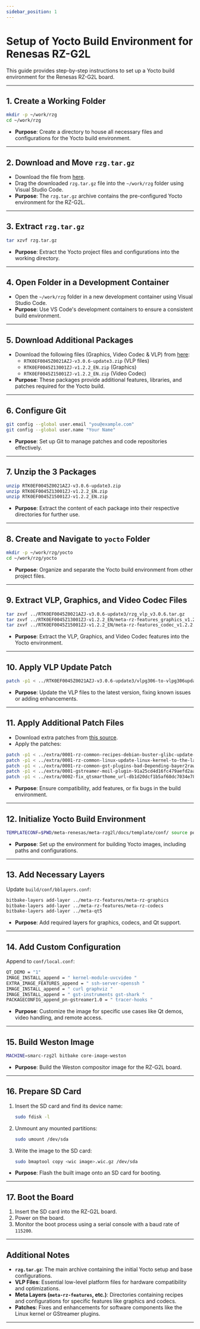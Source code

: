 ```yaml
---
sidebar_position: 1
---
```

# Setup of Yocto Build Environment for Renesas RZ-G2L

This guide provides step-by-step instructions to set up a Yocto build environment for the Renesas RZ-G2L board.

---

## **1. Create a Working Folder**
```bash
mkdir -p ~/work/rzg
cd ~/work/rzg
```
- **Purpose**: Create a directory to house all necessary files and configurations for the Yocto build environment.

---

## **2. Download and Move `rzg.tar.gz`**
- Download the file from [here](http://192.168.113.104/rz/moil/rzg/).
- Drag the downloaded `rzg.tar.gz` file into the `~/work/rzg` folder using Visual Studio Code.
- **Purpose**: The `rzg.tar.gz` archive contains the pre-configured Yocto environment for the RZ-G2L.

---

## **3. Extract `rzg.tar.gz`**
```bash
tar xzvf rzg.tar.gz
```
- **Purpose**: Extract the Yocto project files and configurations into the working directory.

---

## **4. Open Folder in a Development Container**
- Open the `~/work/rzg` folder in a new development container using Visual Studio Code.
- **Purpose**: Use VS Code's development containers to ensure a consistent build environment.

---

## **5. Download Additional Packages**
- Download the following files (Graphics, Video Codec & VLP) from [here](http://192.168.113.104/rz/RZG/):
  - `RTK0EF0045Z0021AZJ-v3.0.6-update3.zip` (VLP files)
  - `RTK0EF0045Z13001ZJ-v1.2.2_EN.zip` (Graphics)
  - `RTK0EF0045Z15001ZJ-v1.2.2_EN.zip` (Video Codec)
- **Purpose**: These packages provide additional features, libraries, and patches required for the Yocto build.

---

## **6. Configure Git**
```bash
git config --global user.email "you@example.com"
git config --global user.name "Your Name"
```
- **Purpose**: Set up Git to manage patches and code repositories effectively.

---

## **7. Unzip the 3 Packages**
```bash
unzip RTK0EF0045Z0021AZJ-v3.0.6-update3.zip
unzip RTK0EF0045Z13001ZJ-v1.2.2_EN.zip
unzip RTK0EF0045Z15001ZJ-v1.2.2_EN.zip
```
- **Purpose**: Extract the content of each package into their respective directories for further use.

---

## **8. Create and Navigate to `yocto` Folder**
```bash
mkdir -p ~/work/rzg/yocto
cd ~/work/rzg/yocto
```
- **Purpose**: Organize and separate the Yocto build environment from other project files.

---

## **9. Extract VLP, Graphics, and Video Codec Files**
```bash
tar zxvf ../RTK0EF0045Z0021AZJ-v3.0.6-update3/rzg_vlp_v3.0.6.tar.gz
tar zxvf ../RTK0EF0045Z13001ZJ-v1.2.2_EN/meta-rz-features_graphics_v1.2.2.tar.gz
tar zxvf ../RTK0EF0045Z15001ZJ-v1.2.2_EN/meta-rz-features_codec_v1.2.2.tar.gz
```
- **Purpose**: Extract the VLP, Graphics, and Video Codec features into the Yocto environment.

---

## **10. Apply VLP Update Patch**
```bash
patch -p1 < ../RTK0EF0045Z0021AZJ-v3.0.6-update3/vlpg306-to-vlpg306update3.patch
```
- **Purpose**: Update the VLP files to the latest version, fixing known issues or adding enhancements.

---

## **11. Apply Additional Patch Files**
- Download extra patches from [this source](https://m11158002.github.io/moil-renesas/docs/note/renesas/rzg).
- Apply the patches:
```bash
patch -p1 < ../extra/0001-rz-common-recipes-debian-buster-glibc-update-to-v2.2.patch
patch -p1 < ../extra/0001-rz-common-linux-update-linux-kernel-to-the-latest-re.patch
patch -p1 < ../extra/0001-rz-common-gst-plugins-bad-Depending-bayer2raw-if-lay.patch
patch -p1 < ../extra/0001-gstreamer-moil-plugin-91a25cd4d16fc479aefd2aa853466770.patch
patch -p1 < ../extra/0002-fix_qtsmarthome_url-db1d20dcf1b5af60dc7034e78271ddc2.patch
```
- **Purpose**: Ensure compatibility, add features, or fix bugs in the build environment.

---

## **12. Initialize Yocto Build Environment**
```bash
TEMPLATECONF=$PWD/meta-renesas/meta-rzg2l/docs/template/conf/ source poky/oe-init-build-env build
```
- **Purpose**: Set up the environment for building Yocto images, including paths and configurations.

---

## **13. Add Necessary Layers**
Update `build/conf/bblayers.conf`:
```bash
bitbake-layers add-layer ../meta-rz-features/meta-rz-graphics
bitbake-layers add-layer ../meta-rz-features/meta-rz-codecs
bitbake-layers add-layer ../meta-qt5
```
- **Purpose**: Add required layers for graphics, codecs, and Qt support.

---

## **14. Add Custom Configuration**
Append to `conf/local.conf`:
```bash
QT_DEMO = "1"
IMAGE_INSTALL_append = " kernel-module-uvcvideo "
EXTRA_IMAGE_FEATURES_append = " ssh-server-openssh "
IMAGE_INSTALL_append = " curl graphviz "
IMAGE_INSTALL_append = " gst-instruments gst-shark "
PACKAGECONFIG_append_pn-gstreamer1.0 = " tracer-hooks "
```
- **Purpose**: Customize the image for specific use cases like Qt demos, video handling, and remote access.

---

## **15. Build Weston Image**
```bash
MACHINE=smarc-rzg2l bitbake core-image-weston
```
- **Purpose**: Build the Weston compositor image for the RZ-G2L board.

---

## **16. Prepare SD Card**
1. Insert the SD card and find its device name:
   ```bash
   sudo fdisk -l
   ```
2. Unmount any mounted partitions:
   ```bash
   sudo umount /dev/sda
   ```
3. Write the image to the SD card:
   ```bash
   sudo bmaptool copy <wic image>.wic.gz /dev/sda
   ```
- **Purpose**: Flash the built image onto an SD card for booting.

---

## **17. Boot the Board**
1. Insert the SD card into the RZ-G2L board.
2. Power on the board.
3. Monitor the boot process using a serial console with a baud rate of `115200`.

---

## **Additional Notes**
- **`rzg.tar.gz`**: The main archive containing the initial Yocto setup and base configurations.
- **VLP Files**: Essential low-level platform files for hardware compatibility and optimizations.
- **Meta Layers (`meta-rz-features`, etc.)**: Directories containing recipes and configurations for specific features like graphics and codecs.
- **Patches**: Fixes and enhancements for software components like the Linux kernel or GStreamer plugins.

---
